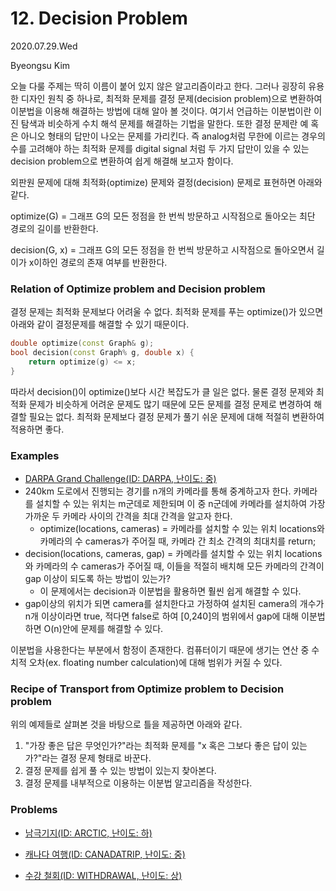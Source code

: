# 12. Decision Problem

2020.07.29.Wed

Byeongsu Kim



오늘 다룰 주제는 딱히 이름이 붙어 있지 않은 알고리즘이라고 한다. 그러나 굉장히 유용한 디자인 원칙 중 하나로, 최적화 문제를 결정 문제(decision problem)으로 변환하여 이분법을 이용해 해결하는 방법에 대해 알아 볼 것이다. 여기서 언급하는 이분법이란 이진 탐색과 비슷하게 수치 해석 문제를 해결하는 기법을 말한다. 또한 결정 문제란 예 혹은 아니오 형태의 답만이 나오는 문제를 가리킨다. 즉 analog처럼 무한에 이르는 경우의 수를 고려해야 하는 최적화 문제를 digital signal 처럼 두 가지 답만이 있을 수 있는 decision problem으로 변환하여 쉽게 해결해 보고자 함이다.



외판원 문제에 대해 최적화(optimize) 문제와 결정(decision) 문제로 표현하면 아래와 같다.

optimize(G) = 그래프 G의 모든 정점을 한 번씩 방문하고 시작점으로 돌아오는 최단 경로의 길이를 반환한다.

decision(G, x) = 그래프 G의 모든 정점을 한 번씩 방문하고 시작점으로 돌아오면서 길이가 x이하인 경로의 존재 여부를 반환한다.



### Relation of Optimize problem and Decision problem

결정 문제는 최적화 문제보다 어려울 수 없다. 최적화 문제를 푸는 optimize()가 있으면 아래와 같이 결정문제를 해결할 수 있기 때문이다.

```c++
double optimize(const Graph& g);
bool decision(const Graph% g, double x) {
    return optimize(g) <= x;
}
```

따라서 decision()이 optimize()보다 시간 복잡도가 클 일은 없다. 물론 결정 문제와 최적화 문제가 비슷하게 어려운 문제도 많기 때문에 모든 문제를 결정 문제로 변경하여 해결할 필요는 없다. 최적화 문제보다 결정 문제가 풀기 쉬운 문제에 대해 적절히 변환하여 적용하면 좋다.



### Examples

- [DARPA Grand Challenge(ID: DARPA, 난이도: 중)](https://www.algospot.com/judge/problem/read/DARPA)
- 240km 도로에서 진행되는 경기를 n개의 카메라를 통해 중계하고자 한다. 카메라를 설치할 수 있는 위치는 m군데로 제한되며 이 중 n군데에 카메라를 설치하여 가장 가까운 두 카메라 사이의 간격을 최대 간격을 알고자 한다.
  - optimize(locations, cameras) = 카메라를 설치할 수 있는 위치 locations와 카메라의 수 cameras가 주어질 때, 카메라 간 최소 간격의 최대치를 return;
- decision(locations, cameras, gap) = 카메라를 설치할 수 있는 위치 locations와 카메라의 수 cameras가 주어질 때, 이들을 적절히 배치해 모든 카메라의 간격이 gap 이상이 되도록 하는 방법이 있는가?
  - 이 문제에서는 decision과 이분법을 활용하면 훨씬 쉽게 해결할 수 있다.
- gap이상의 위치가 되면 camera를 설치한다고 가정하여 설치된 camera의 개수가 n개 이상이라면 true, 적다면 false로 하여 [0,240]의 범위에서 gap에 대해 이분법 하면 O(n)안에 문제를 해결할 수 있다.
  



이분법을 사용한다는 부분에서 함정이 존재한다. 컴퓨터이기 때문에 생기는 연산 중 수치적 오차(ex. floating number calculation)에 대해 범위가 커질 수 있다.



### Recipe of Transport from Optimize problem to Decision problem

위의 예제들로 살펴본 것을 바탕으로 틀을 제공하면 아래와 같다.

1. "가장 좋은 답은 무엇인가?"라는 최적화 문제를 "x 혹은 그보다 좋은 답이 있는가?"라는 결정 문제 형태로 바꾼다.
2. 결정 문제를 쉽게 풀 수 있는 방법이 있는지 찾아본다.
3. 결정 문제를 내부적으로 이용하는 이분법 알고리즘을 작성한다.



### Problems

- [남극기지(ID: ARCTIC, 난이도: 하)](https://www.algospot.com/judge/problem/read/ARCTIC)

- [캐나다 여행(ID: CANADATRIP, 난이도: 중)](https://www.algospot.com/judge/problem/read/CANADATRIP)
- [수강 철회(ID: WITHDRAWAL, 난이도: 상)](https://www.algospot.com/judge/problem/read/WITHDRAWAL)
